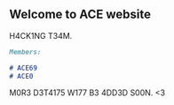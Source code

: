 ## Welcome to ACE website

H4CK1NG T34M.

```markdown
Members:

# ACE69
# ACE0

```

M0R3 D3T4175 W177 B3 4DD3D S00N. <3
